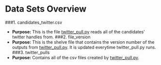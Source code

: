 Data Sets Overview
=====
###1. candidates_twitter.csv
- **Purpose:** This is the file [twitter_pull.py](https://github.com/smortime/Honors_Thesis/blob/master/scripts/twitter_pull.py) reads all of the candidates' twitter handles from.
###2. file_version
- **Purpose:** This is the shelve file that contains the version number of the outputs from [twitter_pull.py](https://github.com/smortime/Honors_Thesis/blob/master/scripts/twitter_pull.py). It is updated everytime twitter_pull.py runs.
###3. twitter_pulls
- **Purpose:** Contains all of the csv files created by [twitter_pull.py](https://github.com/smortime/Honors_Thesis/blob/master/scripts/twitter_pull.py).
